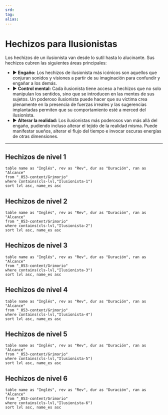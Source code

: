 ```yaml
---
srd: 
tag: 
alias: 
---
```

# Hechizos para Ilusionistas

Los hechizos de un ilusionista van desde lo sutil hasta lo alucinante. Sus hechizos cubren las siguientes áreas principales: 

- ▶ **Engaño:** Los hechizos de ilusionista más icónicos son aquellos que conjuran sonidos y visiones a partir de su imaginación para confundir y engañar a los demás. 
- ▶ **Control mental:** Cada ilusionista tiene acceso a hechizos que no solo manipulan los sentidos, sino que se introducen en las mentes de sus sujetos. Un poderoso ilusionista puede hacer que su víctima crea plenamente en la presencia de fuerzas irreales y las sugerencias implantadas permiten que su comportamiento esté a merced del ilusionista.
- ▶ **Alterar la realidad:** Los ilusionistas más poderosos van más allá del engaño, pudiendo incluso alterar el tejido de la realidad misma. Puede manifestar sueños, alterar el flujo del tiempo e invocar oscuras energías de otras dimensiones.

---
## Hechizos de nivel 1

```dataview
table name as "Inglés", rev as "Rev", dur as "Duración", ran as "Alcance"
from "_053-content/Grimorio"
where contains(cls-lvl,"Ilusionista-1") 
sort lvl asc, name_es asc
```

## Hechizos de nivel 2

```dataview
table name as "Inglés", rev as "Rev", dur as "Duración", ran as "Alcance"
from "_053-content/Grimorio"
where contains(cls-lvl,"Ilusionista-2") 
sort lvl asc, name_es asc
```

## Hechizos de nivel 3

```dataview
table name as "Inglés", rev as "Rev", dur as "Duración", ran as "Alcance"
from "_053-content/Grimorio"
where contains(cls-lvl,"Ilusionista-3") 
sort lvl asc, name_es asc
```

## Hechizos de nivel 4

```dataview
table name as "Inglés", rev as "Rev", dur as "Duración", ran as "Alcance"
from "_053-content/Grimorio"
where contains(cls-lvl,"Ilusionista-4") 
sort lvl asc, name_es asc
```

## Hechizos de nivel 5

```dataview
table name as "Inglés", rev as "Rev", dur as "Duración", ran as "Alcance"
from "_053-content/Grimorio"
where contains(cls-lvl,"Ilusionista-5") 
sort lvl asc, name_es asc
```

## Hechizos de nivel 6

```dataview
table name as "Inglés", rev as "Rev", dur as "Duración", ran as "Alcance"
from "_053-content/Grimorio"
where contains(cls-lvl,"Ilusionista-6") 
sort lvl asc, name_es asc
```